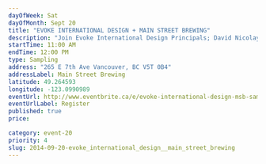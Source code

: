 ```yaml
---
dayOfWeek: Sat
dayOfMonth: Sept 20
title: "EVOKE INTERNATIONAL DESIGN + MAIN STREET BREWING"
description: "Join Evoke International Design Principals; David Nicolay and Robert Edmonds and MSB Owner, Nigel Pike @ Main Street Brewery to converse about collaboration, branding and multidisciplinary design while sampling one or 3 of MSB's libations."
startTime: 11:00 AM
endTime: 12:00 PM
type: Sampling
address: "265 E 7th Ave Vancouver, BC V5T 0B4"
addressLabel: Main Street Brewing
latitude: 49.264593
longitude: -123.0990989
eventUrl: http://www.eventbrite.ca/e/evoke-international-design-msb-sampling-for-vdw-tickets-13143226745
eventUrlLabel: Register
published: true
price: 

category: event-20
priority: 4
slug: 2014-09-20-evoke_international_design__main_street_brewing
---
```

